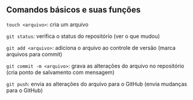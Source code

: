 ## Comandos básicos e suas funções

`touch <arquivo>`: cria um arquivo

`git status`: verifica o status do repositório (ver o que mudou)

`git add <arquivo>`: adiciona o arquivo ao controle de versão (marca arquivos para commit)

`git commit -m <arquivo>`: grava as alterações do arquivo no repositório (cria ponto de salvamento com mensagem)

`git push`: envia as alterações do arquivo para o GitHub (envia mudanças para o GitHub)